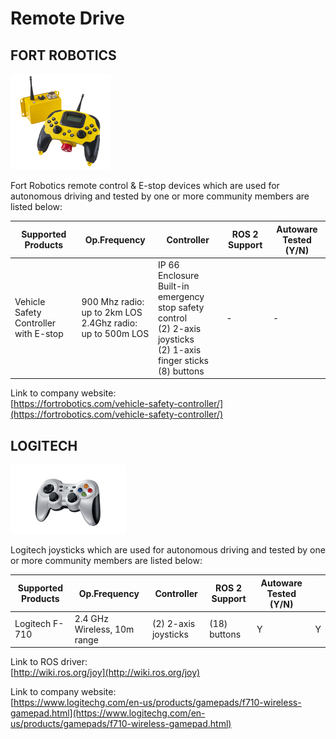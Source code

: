 # Remote Drive

## **FORT ROBOTICS**

![images/remote-fort.png](images/remote-fort.png)

Fort Robotics remote control & E-stop devices which are used for autonomous driving and tested by one or more community members are listed below:

| Supported Products                    | Op.Frequency                                                 | Controller                                                                                                                   | ROS 2 Support | Autoware Tested (Y/N) |
| ------------------------------------- | ------------------------------------------------------------ | ---------------------------------------------------------------------------------------------------------------------------- | ------------- | --------------------- |
| Vehicle Safety Controller with E-stop | 900 Mhz radio: up to 2km LOS<br>2.4Ghz radio: up to 500m LOS | IP 66 Enclosure<br>Built-in emergency stop safety control<br>(2) 2-axis joysticks<br>(2) 1-axis finger sticks<br>(8) buttons | -             | -                     |

Link to company website:  
[https://fortrobotics.com/vehicle-safety-controller/](https://fortrobotics.com/vehicle-safety-controller/)

## **LOGITECH**

![images/remote-logitech.png](images/remote-logitech.png)

Logitech joysticks which are used for autonomous driving and tested by one or more community members are listed below:

| Supported Products | Op.Frequency                | Controller               | ROS 2 Support | Autoware Tested (Y/N) |     |
| ------------------ | --------------------------- | ------------------------ | ------------- | --------------------- | --- |
| Logitech F-710     | 2.4 GHz Wireless, 10m range | (2) 2-axis joysticks<br> | (18) buttons  | Y                     | Y   |

Link to ROS driver:  
[http://wiki.ros.org/joy](http://wiki.ros.org/joy)

Link to company website:  
[https://www.logitechg.com/en-us/products/gamepads/f710-wireless-gamepad.html](https://www.logitechg.com/en-us/products/gamepads/f710-wireless-gamepad.html)
